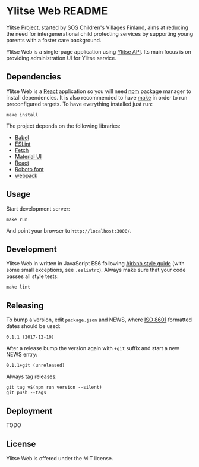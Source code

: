 Ylitse Web README
=================

[Ylitse Project][], started by SOS Children's Villages Finland, aims at
reducing the need for intergenerational child protecting services by
supporting young parents with a foster care background.

Ylitse Web is a single-page application using [Ylitse API][]. Its main focus
is on providing administration UI for Ylitse service.

[Ylitse Project]: https://www.sos-lapsikyla.fi/mita-me-teemme/kehittamistyo/ylitse-projekti/
[Ylitse API]: https://gitlab.com/ylitse/ylitse-api/

Dependencies
------------

Ylitse Web is a [React][] application so you will need [npm][] package
manager to install dependencies. It is also recommended to have [make][] in
order to run preconfigured targets. To have everything installed just run:

    make install

The project depends on the following libraries:

* [Babel][]
* [ESLint][]
* [Fetch][]
* [Material UI][]
* [React][]
* [Roboto font][]
* [webpack][]

[React]: https://reactjs.org/
[npm]: https://www.npmjs.com/
[make]: https://www.gnu.org/software/make/
[Babel]: https://babeljs.io/
[ESLint]: https://eslint.org/
[Fetch]: https://fetch.spec.whatwg.org/
[Material UI]: https://material-ui.com/
[Roboto font]: https://fonts.google.com/specimen/Roboto
[webpack]: https://webpack.js.org/

Usage
-----

Start development server:

    make run

And point your browser to `http://localhost:3000/`.

Development
-----------

Ylitse Web in written in JavaScript ES6 following [Airbnb style guide][] (with
some small exceptions, see `.eslintrc`). Always make sure that your code passes
all style tests:

    make lint

[Airbnb style guide]: https://github.com/airbnb/javascript

Releasing
---------

To bump a version, edit `package.json` and NEWS, where [ISO 8601][]
formatted dates should be used:

    0.1.1 (2017-12-10)

After a release bump the version again with `+git` suffix and start a new NEWS
entry:

    0.1.1+git (unreleased)

Always tag releases:

    git tag v$(npm run version --silent)
    git push --tags

[ISO 8601]: https://www.iso.org/iso-8601-date-and-time-format.html

Deployment
----------

TODO

License
-------

Ylitse Web is offered under the MIT license.
